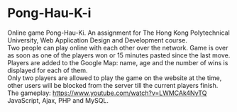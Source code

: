 # Pong-Hau-K-i

Online game Pong-Hau-Ki. An assignment for The Hong Kong Polytechnical University, Web Application Design and Development course. <br />
Two people can play online with each other over the network. Game is over as soon as one of the players won or 15 minutes pasted since the last move.<br />
Players are added to the Google Map: name, age and the number of wins is displayed for each of them.<br />
Only two players are allowed to play the game on the website at the time, other users will be blocked from the server till the current players finish.<br />
The gameplay: https://www.youtube.com/watch?v=LWMCAk4NyTQ<br />
JavaScript, Ajax, PHP and MySQL.

